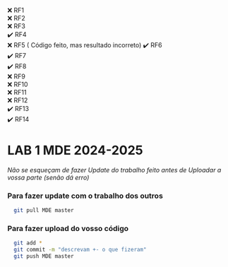 ❌ RF1  
❌ RF2  
❌ RF3  
✔️ RF4  
❌ RF5  ( Código feito, mas resultado incorreto)
✔️ RF6  
✔️ RF7  
✔️ RF8  
❌ RF9  
❌ RF10  
❌ RF11  
❌ RF12  
✔️ RF13  
✔️ RF14  


# LAB 1 MDE 2024-2025
*Não se esqueçam de fazer Update do trabalho feito antes de Uploadar a vossa parte (senão dá erro)*
### Para fazer update com o trabalho dos outros

```bash
  git pull MDE master
```

### Para fazer upload do vosso código

```bash
  git add *
  git commit -m "descrevam +- o que fizeram"
  git push MDE master
```
